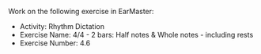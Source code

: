 Work on the following exercise in EarMaster:
- Activity: Rhythm Dictation
- Exercise Name: 4/4 - 2 bars: Half notes & Whole notes - including rests
- Exercise Number: 4.6
